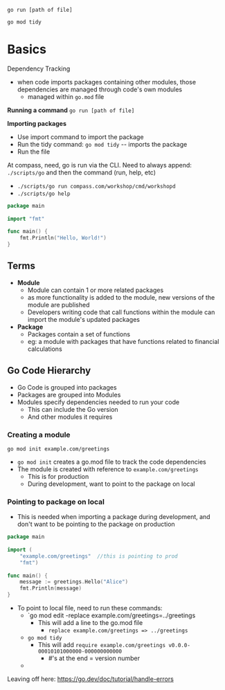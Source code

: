 ```shell
go run [path of file]

go mod tidy

```


# Basics 
Dependency Tracking 
- when code imports packages containing other modules, those dependencies are managed through code's own modules 
	- managed within `go.mod` file 

**Running a command** 
`go run [path of file]`

**Importing packages** 
- Use import command to import the package 
- Run the tidy command: `go mod tidy` -- imports the package
- Run the file 

At compass, need, go is run via the CLI. Need to always append: 
`./scripts/go` and then the command (run, help, etc)
- `./scripts/go run compass.com/workshop/cmd/workshopd`
- `./scripts/go help`


```go
package main  
  
import "fmt"  
  
func main() {  
    fmt.Println("Hello, World!")  
}
```


## Terms 
- **Module** 
	- Module can contain 1 or more related  packages
	- as more functionality is added to the module, new versions of the module are published 
	-  Developers writing code that call functions within the module can import the module's updated packages 
- **Package** 
	- Packages contain a set of functions 
	- eg: a module with packages that have functions related to financial calculations 

## Go Code Hierarchy 
- Go Code is grouped into packages 
- Packages are grouped into Modules 
- Modules specify dependencies needed to run your code 
	- This can include the Go version 
	- And other modules it requires 


### Creating a module 
`go mod init example.com/greetings`
- `go mod init` creates a go.mod file to track the code dependencies 
- The module is created with reference to `example.com/greetings`
	- This is for production 
	- During development, want to point to the package on local 

### Pointing to package on local 
- This is needed when importing a package during development, and don't want to be pointing to the package on production 

```go
package main  
  
import (  
    "example.com/greetings"  //this is pointing to prod 
    "fmt")  
  
func main() {  
    message := greetings.Hello("Alice")  
    fmt.Println(message)  
}
```

- To point to local file, need to run these commands: 
	- `go mod edit -replace example.com/greetings=../greetings
		- This will add a line to the go.mod file
			- `replace example.com/greetings => ../greetings`
	- `go mod tidy`
		- This will add `require example.com/greetings v0.0.0-00010101000000-000000000000`
			- #'s at the end = version number 
	- 

Leaving off here: https://go.dev/doc/tutorial/handle-errors 


